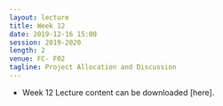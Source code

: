 ```yaml
---
layout: lecture
title: Week 12
date: 2019-12-16 15:00
session: 2019-2020
length: 2
venue: FC- F02
tagline: Project Allocation and Discussion 
---
```


* Week 12 Lecture content can be downloaded [here].
